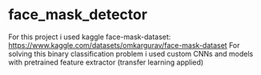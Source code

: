 # face_mask_detector

For this project i used kaggle face-mask-dataset: https://www.kaggle.com/datasets/omkargurav/face-mask-dataset
For solving this binary classification problem i used custom CNNs and models with pretrained feature extractor (transfer learning applied)
